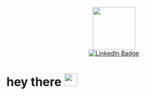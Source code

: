 <div id="header" align="center">
  <img src="https://media.giphy.com/media/M9gbBd9nbDrOTu1Mqx/giphy.gi](https://media.giphy.com/media/6ib6KPmkeAjDTxMxij/giphy.gif" width="100"/>
<div id="badges">
  <a href="https://www.linkedin.com/in/singhisha-057/">
    <img src="https://img.shields.io/badge/LinkedIn-blue?style=for-the-badge&logo=linkedin&logoColor=white" alt="LinkedIn Badge"/>
  </a>
</div>
<img src="https://komarev.com/ghpvc/?username=Isha-cpu&style=flat-square&color=blue" alt=""/>
  </div>
<h1>
  hey there
  <img src="https://media.giphy.com/media/hvRJCLFzcasrR4ia7z/giphy.gif" width="30px"/>
</h1>
<!---
Isha-cpu/Isha-cpu is a ✨ special ✨ repository because its `README.md` (this file) appears on your GitHub profile.
You can click the Preview link to take a look at your changes.
--->
